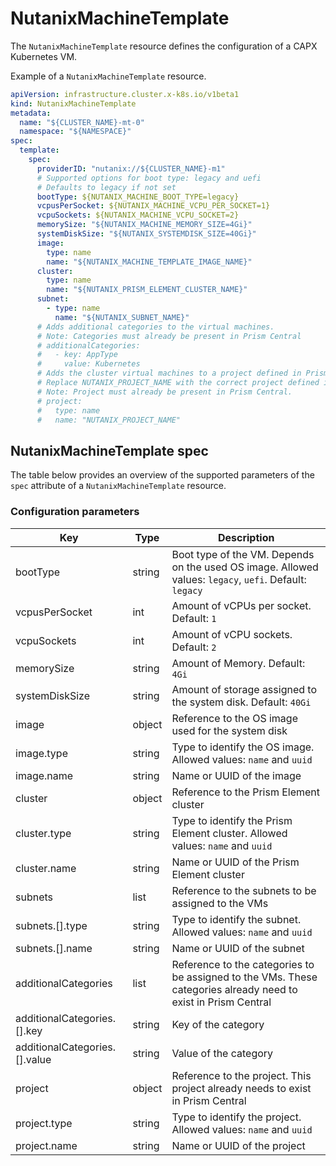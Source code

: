 # NutanixMachineTemplate
The `NutanixMachineTemplate` resource defines the configuration of a CAPX Kubernetes VM. 

Example of a `NutanixMachineTemplate` resource.

```YAML
apiVersion: infrastructure.cluster.x-k8s.io/v1beta1
kind: NutanixMachineTemplate
metadata:
  name: "${CLUSTER_NAME}-mt-0"
  namespace: "${NAMESPACE}"
spec:
  template:
    spec:
      providerID: "nutanix://${CLUSTER_NAME}-m1"
      # Supported options for boot type: legacy and uefi
      # Defaults to legacy if not set
      bootType: ${NUTANIX_MACHINE_BOOT_TYPE=legacy}
      vcpusPerSocket: ${NUTANIX_MACHINE_VCPU_PER_SOCKET=1}
      vcpuSockets: ${NUTANIX_MACHINE_VCPU_SOCKET=2}
      memorySize: "${NUTANIX_MACHINE_MEMORY_SIZE=4Gi}"
      systemDiskSize: "${NUTANIX_SYSTEMDISK_SIZE=40Gi}"
      image:
        type: name
        name: "${NUTANIX_MACHINE_TEMPLATE_IMAGE_NAME}"
      cluster:
        type: name
        name: "${NUTANIX_PRISM_ELEMENT_CLUSTER_NAME}"
      subnet:
        - type: name
          name: "${NUTANIX_SUBNET_NAME}"
      # Adds additional categories to the virtual machines.
      # Note: Categories must already be present in Prism Central
      # additionalCategories:
      #   - key: AppType
      #     value: Kubernetes
      # Adds the cluster virtual machines to a project defined in Prism Central.
      # Replace NUTANIX_PROJECT_NAME with the correct project defined in Prism Central
      # Note: Project must already be present in Prism Central.
      # project:
      #   type: name
      #   name: "NUTANIX_PROJECT_NAME"
```

## NutanixMachineTemplate spec
The table below provides an overview of the supported parameters of the `spec` attribute of a `NutanixMachineTemplate` resource.

### Configuration parameters
| Key                                |Type  |Description|
|------------------------------------|------|--------------------------------------------------------------------------------------------------------------|
|bootType                            |string|Boot type of the VM. Depends on the used OS image. Allowed values: `legacy`, `uefi`. Default: `legacy`        |
|vcpusPerSocket                      |int   |Amount of vCPUs per socket. Default: `1`                                                                      |
|vcpuSockets                         |int   |Amount of vCPU sockets. Default: `2`                                                                          |
|memorySize                          |string|Amount of Memory. Default: `4Gi`                                                                              |
|systemDiskSize                      |string|Amount of storage assigned to the system disk. Default: `40Gi`                                                |
|image                               |object|Reference to the OS image used for the system disk                                                            |
|image.type                          |string|Type to identify the OS image. Allowed values: `name` and `uuid`                                              |
|image.name                          |string|Name or UUID of the image                                                                                     |
|cluster                             |object|Reference to the Prism Element cluster                                                                        |
|cluster.type                        |string|Type to identify the Prism Element cluster. Allowed values: `name` and `uuid`                                 |
|cluster.name                        |string|Name or UUID of the Prism Element cluster                                                                     |
|subnets                             |list  |Reference to the subnets to be assigned to the VMs                                                            |
|subnets.[].type                      |string|Type to identify the subnet. Allowed values: `name` and `uuid`                                                |
|subnets.[].name                      |string|Name or UUID of the subnet                                                                                    |
|additionalCategories                |list  |Reference to the categories to be assigned to the VMs. These categories already need to exist in Prism Central|
|additionalCategories.[].key          |string|Key of the category                                                                                           |
|additionalCategories.[].value        |string|Value of the category                                                                                         |
|project                             |object|Reference to the project. This project already needs to exist in Prism Central                                |
|project.type                        |string|Type to identify the project. Allowed values: `name` and `uuid`                                               |
|project.name                        |string|Name or UUID of the project                                                                                   |